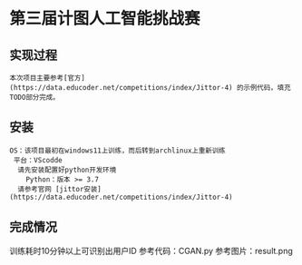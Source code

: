 # 第三届计图人工智能挑战赛
## 实现过程
	本次项目主要参考[官方](https://data.educoder.net/competitions/index/Jittor-4) 的示例代码，填充TODO部分完成。
## 安装
 	OS：该项目最初在windows11上训练，而后转到archlinux上重新训练
     平台：VScodde
      请先安装配置好python开发环境
       	Python：版本 >= 3.7
      请参考官网 [jittor安装](https://data.educoder.net/competitions/index/Jittor-4)
## 完成情况
  训练耗时10分钟以上可识别出用户ID
  参考代码：CGAN.py
  参考图片：result.png
